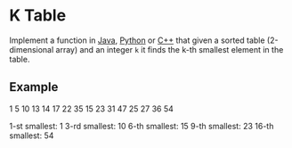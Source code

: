 # K Table

Implement a function in [Java](KTable.java), [Python](k_table.py)
or [C++](k_table.cpp) that given a sorted table (2-dimensional array)
and an integer `k` it finds the k-th smallest element in the table.

## Example

 1  5 10 13
14 17 22 35
15 23 31 47
25 27 36 54

1-st smallest: 1
3-rd smallest: 10
6-th smallest: 15
9-th smallest: 23
16-th smallest: 54
